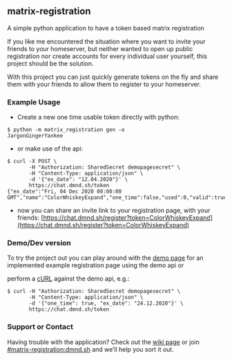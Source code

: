 ## matrix-registration

A simple python application to have a token based matrix registration

If you like me encountered the situation where you want to invite your friends to your homeserver, but neither wanted to open up public registration nor create accounts for every individual user yourself, this project should be the solution.

With this project you can just quickly generate tokens on the fly and share them with your friends to allow them to register to your homeserver.
### Example Usage
  - Create a new one time usable token directly with python:
```console
$ python -m matrix_registration gen -o
JargonGingerYankee
```
  - or make use of the api:
```console
$ curl -X POST \
       -H "Authorization: SharedSecret demopagesecret" \
       -H "Content-Type: application/json" \
       -d '{"ex_date": "12.04.2020"}' \
       https://chat.dmnd.sh/token
{"ex_date":"Fri, 04 Dec 2020 00:00:00 GMT","name":"ColorWhiskeyExpand","one_time":false,"used":0,"valid":true}
```
  - now  you can share an invite link to your registration page, with your friends:
[https://chat.dmnd.sh/register?token=ColorWhiskeyExpand](https://chat.dmnd.sh/register?token=ColorWhiskeyExpand)


### Demo/Dev version

To try the project out you can play around with the [demo page](./demo.html) for an implemented example registration page using the demo api or

perform a [cURL](https://github.com/ZerataX/matrix-registration/wiki/api#curl) against the demo api, e.g.:
```console
$ curl -H "Authorization: SharedSecret demopagesecret" \
       -H "Content-Type: application/json" \
       -d '{"one_time": true, "ex_date": "24.12.2020"}' \
       https://chat.dmnd.sh/token
```

### Support or Contact

Having trouble with the application? Check out the [wiki page](https://github.com/ZerataX/matrix-registration/wiki/) or join [#matrix-registration:dmnd.sh](https://matrix.to/#/#matrix-registration:dmnd.sh) and we’ll help you sort it out.
